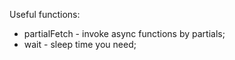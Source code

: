 Useful functions:

- partialFetch - invoke async functions by partials;
- wait - sleep time you need;
